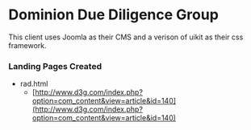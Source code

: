 # Dominion Due Diligence Group

This client uses Joomla as their CMS and a verison of uikit as their css framework.

### Landing Pages Created

 - rad.html
	 -   [http://www.d3g.com/index.php?option=com_content&view=article&id=140](http://www.d3g.com/index.php?option=com_content&view=article&id=140)
